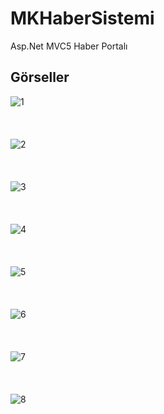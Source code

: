 # MKHaberSistemi
Asp.Net MVC5 Haber Portalı

## Görseller

![1](https://user-images.githubusercontent.com/6715223/57134208-12e14100-6dae-11e9-99ff-dea62762f2b0.jpg)
<br>
<br>
<br>
<br>
![2](https://user-images.githubusercontent.com/6715223/57134210-12e14100-6dae-11e9-92a0-4e31526ffd92.jpg)
<br>
<br>
<br>
<br>
![3](https://user-images.githubusercontent.com/6715223/57134211-12e14100-6dae-11e9-8463-4487d11b5af4.jpg)
<br>
<br>
<br>
<br>
![4](https://user-images.githubusercontent.com/6715223/57134212-1379d780-6dae-11e9-9bfc-29ef0dd6b32b.jpg)
<br>
<br>
<br>
<br>
![5](https://user-images.githubusercontent.com/6715223/57134214-1379d780-6dae-11e9-97d9-a44a9c1290ba.jpg)
<br>
<br>
<br>
<br>
![6](https://user-images.githubusercontent.com/6715223/57134215-14126e00-6dae-11e9-9201-7e1ae6ca774a.jpg)
<br>
<br>
<br>
<br>
![7](https://user-images.githubusercontent.com/6715223/57134216-14126e00-6dae-11e9-9beb-d60b21d437d9.jpg)
<br>
<br>
<br>
<br>
![8](https://user-images.githubusercontent.com/6715223/57134217-14ab0480-6dae-11e9-88c8-bd9439df09c5.jpg)
